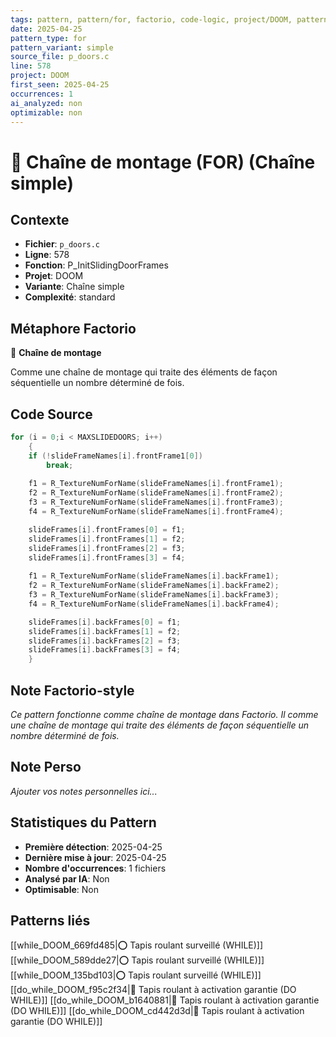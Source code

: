 ```yaml
---
tags: pattern, pattern/for, factorio, code-logic, project/DOOM, pattern/variant/simple
date: 2025-04-25
pattern_type: for
pattern_variant: simple
source_file: p_doors.c
line: 578
project: DOOM
first_seen: 2025-04-25
occurrences: 1
ai_analyzed: non
optimizable: non
---
```


# 🔄 Chaîne de montage (FOR) (Chaîne simple)

## Contexte
- **Fichier**: `p_doors.c`
- **Ligne**: 578
- **Fonction**: P_InitSlidingDoorFrames
- **Projet**: DOOM
- **Variante**: Chaîne simple
- **Complexité**: standard

## Métaphore Factorio
🔄 **Chaîne de montage**

Comme une chaîne de montage qui traite des éléments de façon séquentielle un nombre déterminé de fois.

## Code Source
```c
for (i = 0;i < MAXSLIDEDOORS; i++)
    {
	if (!slideFrameNames[i].frontFrame1[0])
	    break;
			
	f1 = R_TextureNumForName(slideFrameNames[i].frontFrame1);
	f2 = R_TextureNumForName(slideFrameNames[i].frontFrame2);
	f3 = R_TextureNumForName(slideFrameNames[i].frontFrame3);
	f4 = R_TextureNumForName(slideFrameNames[i].frontFrame4);

	slideFrames[i].frontFrames[0] = f1;
	slideFrames[i].frontFrames[1] = f2;
	slideFrames[i].frontFrames[2] = f3;
	slideFrames[i].frontFrames[3] = f4;
		
	f1 = R_TextureNumForName(slideFrameNames[i].backFrame1);
	f2 = R_TextureNumForName(slideFrameNames[i].backFrame2);
	f3 = R_TextureNumForName(slideFrameNames[i].backFrame3);
	f4 = R_TextureNumForName(slideFrameNames[i].backFrame4);

	slideFrames[i].backFrames[0] = f1;
	slideFrames[i].backFrames[1] = f2;
	slideFrames[i].backFrames[2] = f3;
	slideFrames[i].backFrames[3] = f4;
    }
```

## Note Factorio-style
*Ce pattern fonctionne comme chaîne de montage dans Factorio. Il comme une chaîne de montage qui traite des éléments de façon séquentielle un nombre déterminé de fois.*

## Note Perso
*Ajouter vos notes personnelles ici...*

## Statistiques du Pattern
- **Première détection**: 2025-04-25
- **Dernière mise à jour**: 2025-04-25
- **Nombre d'occurrences**: 1 fichiers
- **Analysé par IA**: Non
- **Optimisable**: Non

## Patterns liés
[[while_DOOM_669fd485|⭕ Tapis roulant surveillé (WHILE)]]
[[while_DOOM_589dde27|⭕ Tapis roulant surveillé (WHILE)]]
[[while_DOOM_135bd103|⭕ Tapis roulant surveillé (WHILE)]]
[[do_while_DOOM_f95c2f34|🔄 Tapis roulant à activation garantie (DO WHILE)]]
[[do_while_DOOM_b1640881|🔄 Tapis roulant à activation garantie (DO WHILE)]]
[[do_while_DOOM_cd442d3d|🔄 Tapis roulant à activation garantie (DO WHILE)]]

